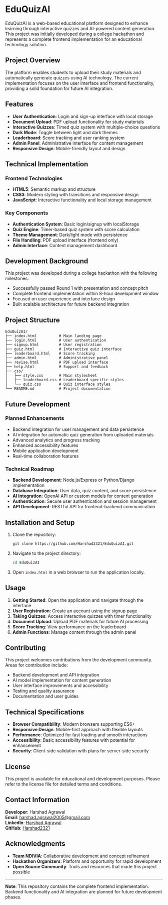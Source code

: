 # EduQuizAI

EduQuizAI is a web-based educational platform designed to enhance learning through interactive quizzes and AI-powered content generation. This project was initially developed during a college hackathon and represents a complete frontend implementation for an educational technology solution.

## Project Overview

The platform enables students to upload their study materials and automatically generate quizzes using AI technology. The current implementation focuses on the user interface and frontend functionality, providing a solid foundation for future AI integration.

## Features

- **User Authentication**: Login and sign-up interface with local storage
- **Document Upload**: PDF upload functionality for study materials
- **Interactive Quizzes**: Timed quiz system with multiple-choice questions
- **Dark Mode**: Toggle between light and dark themes
- **Leaderboard**: Score tracking and user ranking system
- **Admin Panel**: Administrative interface for content management
- **Responsive Design**: Mobile-friendly layout and design

## Technical Implementation

### Frontend Technologies
- **HTML5**: Semantic markup and structure
- **CSS3**: Modern styling with transitions and responsive design
- **JavaScript**: Interactive functionality and local storage management

### Key Components
- **Authentication System**: Basic login/signup with localStorage
- **Quiz Engine**: Timer-based quiz system with score calculation
- **Theme Management**: Dark/light mode with persistence
- **File Handling**: PDF upload interface (frontend only)
- **Admin Interface**: Content management dashboard

## Development Background

This project was developed during a college hackathon with the following milestones:
- Successfully passed Round 1 with presentation and concept pitch
- Complete frontend implementation within 8-hour development window
- Focused on user experience and interface design
- Built scalable architecture for future backend integration

## Project Structure

```
EduQuizAI/
├── index.html          # Main landing page
├── login.html          # User authentication
├── signup.html         # User registration
├── quiz.html           # Interactive quiz interface
├── leaderboard.html    # Score tracking
├── admin.html          # Administrative panel
├── revise.html         # PDF upload interface
├── help.html           # Support and feedback
├── css/
│   ├── style.css       # Main stylesheet
│   ├── leaderboard.css # Leaderboard specific styles
│   └── quiz.css        # Quiz interface styles
└── README.md           # Project documentation
```

## Future Development

### Planned Enhancements
- Backend integration for user management and data persistence
- AI integration for automatic quiz generation from uploaded materials
- Advanced analytics and progress tracking
- Enhanced accessibility features
- Mobile application development
- Real-time collaboration features

### Technical Roadmap
- **Backend Development**: Node.js/Express or Python/Django implementation
- **Database Integration**: User data, quiz content, and score persistence
- **AI Integration**: OpenAI API or custom models for content generation
- **Authentication**: Secure user authentication and session management
- **API Development**: RESTful API for frontend-backend communication

## Installation and Setup

1. Clone the repository:
   ```bash
   git clone https://github.com/Harshad2321/EduQuizAI.git
   ```

2. Navigate to the project directory:
   ```bash
   cd EduQuizAI
   ```

3. Open `index.html` in a web browser to run the application locally.

## Usage

1. **Getting Started**: Open the application and navigate through the interface
2. **User Registration**: Create an account using the signup page
3. **Taking Quizzes**: Access interactive quizzes with timer functionality
4. **Document Upload**: Upload PDF materials for future AI processing
5. **Score Tracking**: View performance on the leaderboard
6. **Admin Functions**: Manage content through the admin panel

## Contributing

This project welcomes contributions from the development community. Areas for contribution include:
- Backend development and API integration
- AI model implementation for content generation
- User interface improvements and accessibility
- Testing and quality assurance
- Documentation and user guides

## Technical Specifications

- **Browser Compatibility**: Modern browsers supporting ES6+
- **Responsive Design**: Mobile-first approach with flexible layouts
- **Performance**: Optimized for fast loading and smooth interactions
- **Accessibility**: Basic accessibility features with potential for enhancement
- **Security**: Client-side validation with plans for server-side security

## License

This project is available for educational and development purposes. Please refer to the license file for detailed terms and conditions.

## Contact Information

**Developer**: Harshad Agrawal  
**Email**: harshad.agrawal2005@gmail.com  
**LinkedIn**: [Harshad Agrawal](https://www.linkedin.com/in/harshad-agrawal-486964322/)  
**GitHub**: [Harshad2321](https://github.com/Harshad2321)

## Acknowledgments

- **Team NDIVIA**: Collaborative development and concept refinement
- **Hackathon Organizers**: Platform and opportunity for rapid development
- **Open Source Community**: Tools and resources that made this project possible

---

**Note**: This repository contains the complete frontend implementation. Backend functionality and AI integration are planned for future development phases.